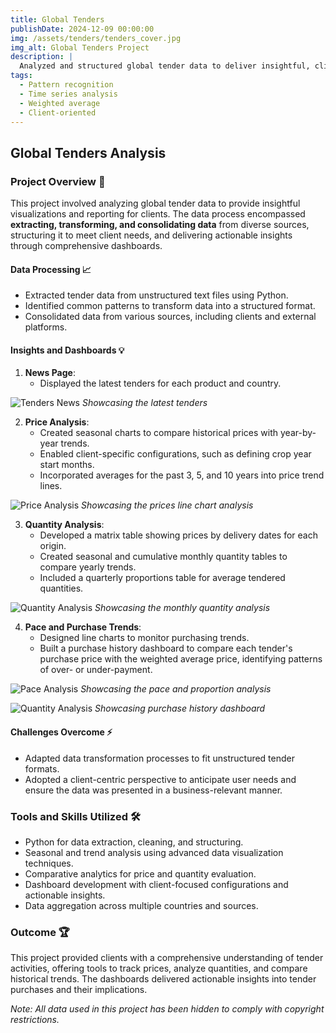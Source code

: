 ```yaml
---
title: Global Tenders
publishDate: 2024-12-09 00:00:00
img: /assets/tenders/tenders_cover.jpg
img_alt: Global Tenders Project
description: |
  Analyzed and structured global tender data to deliver insightful, client-focused dashboards for tracking prices, quantities, and trends across multiple countries.
tags:
  - Pattern recognition
  - Time series analysis
  - Weighted average
  - Client-oriented
---
```


## Global Tenders Analysis

### Project Overview 📌
This project involved analyzing global tender data to provide insightful visualizations and reporting for clients. The data process encompassed **extracting, transforming, and consolidating data** from diverse sources, structuring it to meet client needs, and delivering actionable insights through comprehensive dashboards.

#### Data Processing 📈
- Extracted tender data from unstructured text files using Python.
- Identified common patterns to transform data into a structured format.
- Consolidated data from various sources, including clients and external platforms.

#### Insights and Dashboards 💡
1. **News Page**:
   - Displayed the latest tenders for each product and country.

![Tenders News](/assets/tenders/tenders1.png)
*Showcasing the latest tenders*

2. **Price Analysis**:
   - Created seasonal charts to compare historical prices with year-by-year trends.
   - Enabled client-specific configurations, such as defining crop year start months.
   - Incorporated averages for the past 3, 5, and 10 years into price trend lines.

![Price Analysis](/assets/tenders/tenders2.png)
*Showcasing the prices line chart analysis*

3. **Quantity Analysis**:
   - Developed a matrix table showing prices by delivery dates for each origin.
   - Created seasonal and cumulative monthly quantity tables to compare yearly trends.
   - Included a quarterly proportions table for average tendered quantities.

![Quantity Analysis](/assets/tenders/tenders3.png)
*Showcasing the monthly quantity analysis*

4. **Pace and Purchase Trends**:
   - Designed line charts to monitor purchasing trends.
   - Built a purchase history dashboard to compare each tender's purchase price with the weighted average price, identifying patterns of over- or under-payment.

![Pace Analysis](/assets/tenders/tenders4.png)
*Showcasing the pace and proportion analysis*

![Quantity Analysis](/assets/tenders/tenders5.png)
*Showcasing purchase history dashboard*

#### Challenges Overcome ⚡
- Adapted data transformation processes to fit unstructured tender formats.
- Adopted a client-centric perspective to anticipate user needs and ensure the data was presented in a business-relevant manner.

### Tools and Skills Utilized 🛠️
- Python for data extraction, cleaning, and structuring.
- Seasonal and trend analysis using advanced data visualization techniques.
- Comparative analytics for price and quantity evaluation.
- Dashboard development with client-focused configurations and actionable insights.
- Data aggregation across multiple countries and sources.

### Outcome 🏆
This project provided clients with a comprehensive understanding of tender activities, offering tools to track prices, analyze quantities, and compare historical trends. The dashboards delivered actionable insights into tender purchases and their implications.


*Note: All data used in this project has been hidden to comply with copyright restrictions.*

